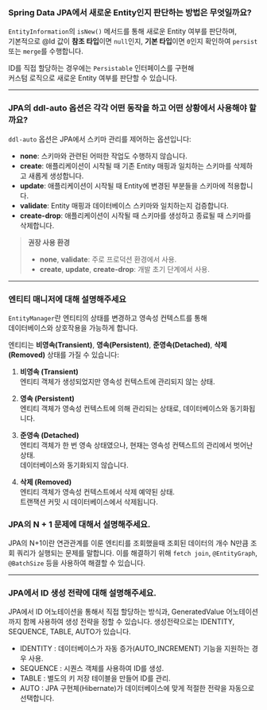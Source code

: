 ### Spring Data JPA에서 새로운 Entity인지 판단하는 방법은 무엇일까요?

`EntityInformation`의 `isNew()` 메서드를 통해 새로운 Entity 여부를 판단하며,  
기본적으로 @Id 값이 **참조 타입**이면 `null`인지, **기본 타입**이면 `0`인지 확인하여 `persist` 또는 `merge`를 수행합니다.  

ID를 직접 할당하는 경우에는 `Persistable` 인터페이스를 구현해  
커스텀 로직으로 새로운 Entity 여부를 판단할 수 있습니다.

---

### JPA의 ddl-auto 옵션은 각각 어떤 동작을 하고 어떤 상황에서 사용해야 할까요?

`ddl-auto` 옵션은 JPA에서 스키마 관리를 제어하는 옵션입니다:

- **none**: 스키마와 관련된 어떠한 작업도 수행하지 않습니다.
- **create**: 애플리케이션이 시작될 때 기존 Entity 매핑과 일치하는 스키마를 삭제하고 새롭게 생성합니다.
- **update**: 애플리케이션이 시작될 때 Entity에 변경된 부분들을 스키마에 적용합니다.
- **validate**: Entity 매핑과 데이터베이스 스키마와 일치하는지 검증합니다.
- **create-drop**: 애플리케이션이 시작될 때 스키마를 생성하고 종료될 때 스키마를 삭제합니다.

> **권장 사용 환경**
> - **none**, **validate**: 주로 프로덕션 환경에서 사용.
> - **create**, **update**, **create-drop**: 개발 초기 단계에서 사용.

---

### 엔티티 매니저에 대해 설명해주세요

`EntityManager`란 엔티티의 상태를 변경하고 영속성 컨텍스트를 통해  
데이터베이스와 상호작용을 가능하게 합니다.  

엔티티는 **비영속(Transient)**, **영속(Persistent)**, **준영속(Detached)**, **삭제(Removed)** 상태를 가질 수 있습니다:

1. **비영속 (Transient)**  
   엔티티 객체가 생성되었지만 영속성 컨텍스트에 관리되지 않는 상태.

2. **영속 (Persistent)**  
   엔티티 객체가 영속성 컨텍스트에 의해 관리되는 상태로, 데이터베이스와 동기화됩니다.

3. **준영속 (Detached)**  
   엔티티 객체가 한 번 영속 상태였으나, 현재는 영속성 컨텍스트의 관리에서 벗어난 상태.  
   데이터베이스와 동기화되지 않습니다.

4. **삭제 (Removed)**  
   엔티티 객체가 영속성 컨텍스트에서 삭제 예약된 상태.  
   트랜잭션 커밋 시 데이터베이스에서 삭제됩니다.

### JPA의 N + 1 문제에 대해서 설명해주세요.
JPA의 N+1이란 연관관계를 이룬 엔티티를 조회했을때 조회된 데이터의 개수 N만큼 조회 쿼리가 실행되는 문제를 말합니다.
이를 해결하기 위해 `fetch join`, `@EntityGraph`, `@BatchSize` 등을 사용하여 해결할 수 있습니다.

---

### JPA에서 ID 생성 전략에 대해 설명해주세요.
JPA에서 ID 어노테이션을 통해서 직접 할당하는 방식과, GeneratedValue 어노테이션까지 함께 사용하여 생성 전략을 정할 수 있습니다.
생성전략으로는 IDENTITY, SEQUENCE, TABLE, AUTO가 있습니다.
- IDENTITY : 데이터베이스가 자동 증가(AUTO_INCREMENT) 기능을 지원하는 경우 사용.
- SEQUENCE : 시퀀스 객체를 사용하여 ID를 생성.
- TABLE : 별도의 키 저장 테이블을 만들어 ID를 관리.
- AUTO : JPA 구현체(Hibernate)가 데이터베이스에 맞게 적절한 전략을 자동으로 선택합니다.
